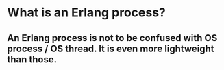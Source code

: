 # What is an Erlang process?
An Erlang process is not to be confused with OS process / OS thread. It is even more lightweight than those.
- 